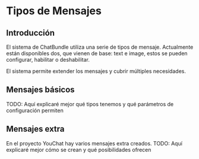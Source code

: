 # Tipos de Mensajes

## Introducción

El sistema de ChatBundle utiliza una serie de tipos de mensaje. Actualmente están disponibles dos, que vienen de base:
text e image, estos se pueden configurar, habilitar o deshabilitar.

El sistema permite extender los mensajes y cubrir múltiples necesidades.

## Mensajes básicos

TODO: Aquí explicaré mejor qué tipos tenemos y qué parámetros de configuración permiten

## Mensajes extra

En el proyecto YouChat hay varios mensajes extra creados.
TODO: Aquí explicaré mejor cómo se crean y qué posibilidades ofrecen
